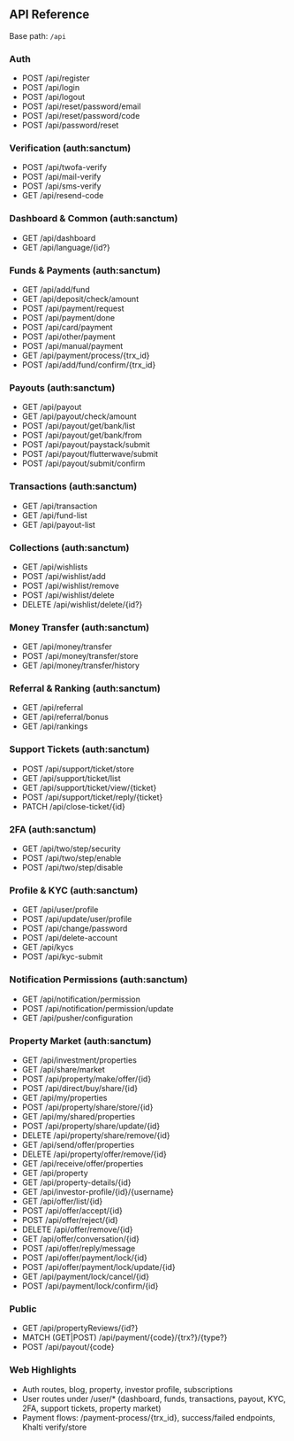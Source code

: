 ## API Reference

Base path: `/api`

### Auth
- POST /api/register
- POST /api/login
- POST /api/logout
- POST /api/reset/password/email
- POST /api/reset/password/code
- POST /api/password/reset

### Verification (auth:sanctum)
- POST /api/twofa-verify
- POST /api/mail-verify
- POST /api/sms-verify
- GET /api/resend-code

### Dashboard & Common (auth:sanctum)
- GET /api/dashboard
- GET /api/language/{id?}

### Funds & Payments (auth:sanctum)
- GET /api/add/fund
- GET /api/deposit/check/amount
- POST /api/payment/request
- POST /api/payment/done
- POST /api/card/payment
- POST /api/other/payment
- POST /api/manual/payment
- GET /api/payment/process/{trx_id}
- POST /api/add/fund/confirm/{trx_id}

### Payouts (auth:sanctum)
- GET /api/payout
- GET /api/payout/check/amount
- POST /api/payout/get/bank/list
- POST /api/payout/get/bank/from
- POST /api/payout/paystack/submit
- POST /api/payout/flutterwave/submit
- POST /api/payout/submit/confirm

### Transactions (auth:sanctum)
- GET /api/transaction
- GET /api/fund-list
- GET /api/payout-list

### Collections (auth:sanctum)
- GET /api/wishlists
- POST /api/wishlist/add
- POST /api/wishlist/remove
- POST /api/wishlist/delete
- DELETE /api/wishlist/delete/{id?}

### Money Transfer (auth:sanctum)
- GET /api/money/transfer
- POST /api/money/transfer/store
- GET /api/money/transfer/history

### Referral & Ranking (auth:sanctum)
- GET /api/referral
- GET /api/referral/bonus
- GET /api/rankings

### Support Tickets (auth:sanctum)
- POST /api/support/ticket/store
- GET /api/support/ticket/list
- GET /api/support/ticket/view/{ticket}
- POST /api/support/ticket/reply/{ticket}
- PATCH /api/close-ticket/{id}

### 2FA (auth:sanctum)
- GET /api/two/step/security
- POST /api/two/step/enable
- POST /api/two/step/disable

### Profile & KYC (auth:sanctum)
- GET /api/user/profile
- POST /api/update/user/profile
- POST /api/change/password
- POST /api/delete-account
- GET /api/kycs
- POST /api/kyc-submit

### Notification Permissions (auth:sanctum)
- GET /api/notification/permission
- POST /api/notification/permission/update
- GET /api/pusher/configuration

### Property Market (auth:sanctum)
- GET /api/investment/properties
- GET /api/share/market
- POST /api/property/make/offer/{id}
- POST /api/direct/buy/share/{id}
- GET /api/my/properties
- POST /api/property/share/store/{id}
- GET /api/my/shared/properties
- POST /api/property/share/update/{id}
- DELETE /api/property/share/remove/{id}
- GET /api/send/offer/properties
- DELETE /api/property/offer/remove/{id}
- GET /api/receive/offer/properties
- GET /api/property
- GET /api/property-details/{id}
- GET /api/investor-profile/{id}/{username}
- GET /api/offer/list/{id}
- POST /api/offer/accept/{id}
- POST /api/offer/reject/{id}
- DELETE /api/offer/remove/{id}
- GET /api/offer/conversation/{id}
- POST /api/offer/reply/message
- POST /api/offer/payment/lock/{id}
- POST /api/offer/payment/lock/update/{id}
- GET /api/payment/lock/cancel/{id}
- POST /api/payment/lock/confirm/{id}

### Public
- GET /api/propertyReviews/{id?}
- MATCH (GET|POST) /api/payment/{code}/{trx?}/{type?}
- POST /api/payout/{code}

### Web Highlights
- Auth routes, blog, property, investor profile, subscriptions
- User routes under /user/* (dashboard, funds, transactions, payout, KYC, 2FA, support tickets, property market)
- Payment flows: /payment-process/{trx_id}, success/failed endpoints, Khalti verify/store
